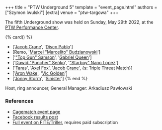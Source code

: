 +++
title = "PTW Underground 5"
template = "event_page.html"
authors = ["Szymon Iwulski"]
[extra]
venue = "ptw-targowa"
+++

The fifth Underground show was held on Sunday, May 29th 2022, at the [PTW Performance Center](@/v/ptw-targowa.md).

{% card() %}
- ['[Jacob Crane](@/w/jacob-crane.md)', '[Disco Pablo](@/w/disco-pablo.md)']
- [Remo, '[Marcel "Marcelito" Budzianowski](@/w/marcelito.md)']
- ['["Top Gun" Samson](@/w/samson.md)', '[Gabriel Queen](@/w/gabriel-queen.md)']
- ['[Dawid "Puncher" Seńko](@/w/puncher.md)', '["Starboy" Nano Lopez](@/w/nano-lopez.md)']
- ['[Taras](@/w/taras.md)', '[Axel Fox](@/w/axel-fox.md)', '[Jacob Crane](@/w/jacob-crane.md)',
  {s: Triple Threat Match}]
- ['[Aron Wake](@/w/aron-wake.md)', '[Vic Golden](@/w/vic-golden.md)']
- ['[Jonny Storm](@/w/jonny-storm.md)', '[Sinister](@/w/sinister.md)']
{% end %}

Host, ring announcer, General Manager: Arkadiusz Pawłowski

### References

* [Cagematch event page](https://www.cagematch.net/?id=1&nr=339570)
* [Facebook results post](https://www.facebook.com/PrimeTimeWrestlingPL/posts/pfbid02se5jtQZbrEPbqbKyMS1MYVpjMMfaBvBGZapxEywfiWLj3ACbNfCKCCA7v73MsdAyl)
* [Full event on FITE/Triller](https://www.trillertv.com/watch/kinguin-ptw-underground-5-pl/2pbcq/), requires paid subscription
